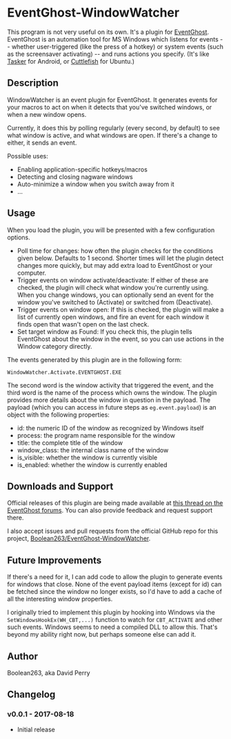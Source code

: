 # EventGhost-WindowWatcher

This program is not very useful on its own. It's a plugin for
[EventGhost](http://www.eventghost.net/).
EventGhost is an automation tool for MS Windows
which listens for events -- whether user-triggered (like the press of a hotkey)
or system events (such as the screensaver activating) -- and runs actions
you specify. (It's like [Tasker](http://tasker.dinglisch.net/) for Android, or
[Cuttlefish](https://launchpad.net/cuttlefish) for Ubuntu.)

## Description

WindowWatcher is an event plugin for EventGhost. It generates events for
your macros to act on when it detects that you've switched windows, or when
a new window opens.

Currently, it does this by polling regularly (every second, by default)
to see what window is active, and what windows are open. If there's a change
to either, it sends an event.

Possible uses:

* Enabling application-specific hotkeys/macros
* Detecting and closing nagware windows
* Auto-minimize a window when you switch away from it
* ...

## Usage

When you load the plugin, you will be presented with a few configuration
options.

* Poll time for changes: how often the plugin checks for the conditions
  given below. Defaults to 1 second. Shorter times will let the plugin
  detect changes more quickly, but may add extra load to EventGhost or your
  computer.
* Trigger events on window activate/deactivate: If either of these are
  checked, the plugin will check what window you're currently using.
  When you change windows, you can optionally send an event for the
  window you've switched to (Activate) or switched from (Deactivate).
* Trigger events on window open: If this is checked, the plugin will
  make a list of currently open windows, and fire an event for each window
  it finds open that wasn't open on the last check.
* Set target window as Found: If you check this, the plugin tells
  EventGhost about the window in the event, so you can use actions
  in the Window category directly.

The events generated by this plugin are in the following form:

    WindowWatcher.Activate.EVENTGHOST.EXE

The second word is the window activity that triggered the event, and the
third word is the name of the process which owns the window. The plugin
provides more details about the window in question in the payload.
The payload (which you can access in future steps as `eg.event.payload`)
is an object with the following properties:

* id: the numeric ID of the window as recognized by Windows itself
* process: the program name responsible for the window
* title: the complete title of the window
* window\_class: the internal class name of the window
* is\_visible: whether the window is currently visible
* is\_enabled: whether the window is currently enabled

## Downloads and Support

Official releases of this plugin are being made available at
[this thread on the EventGhost forums](http://www.eventghost.net/forum/viewtopic.php?f=9&t=9786).
You can also provide
feedback and request support there.

I also accept issues and pull requests from the official GitHub repo for
this project,
[Boolean263/EventGhost-WindowWatcher](https://github.com/Boolean263/EventGhost-WindowWatcher).

## Future Improvements

If there's a need for it, I can add code to allow the plugin to generate
events for windows that close. None of the event payload items (except for id)
can be fetched since the window no longer exists, so I'd have to add a cache
of all the interesting window properties.

I originally tried to implement this plugin by hooking into Windows via the
`SetWindowsHookEx(WH_CBT,...)` function to watch for `CBT_ACTIVATE` and
other such events. Windows seems to need a compiled DLL to allow this.
That's beyond my ability right now, but perhaps someone else can add it.

## Author

Boolean263, aka David Perry

## Changelog

### v0.0.1 - 2017-08-18

* Initial release
